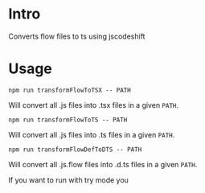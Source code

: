 # Intro

Converts flow files to ts using jscodeshift

# Usage

`npm run transformFlowToTSX -- PATH`

Will convert all .js files into .tsx files in a given `PATH`.

`npm run transformFlowToTS -- PATH`

Will convert all .js files into .ts files in a given `PATH`.

`npm run transformFlowDefToDTS -- PATH`

Will convert all .js.flow files into .d.ts files in a given `PATH`.

If you want to run with try mode you
